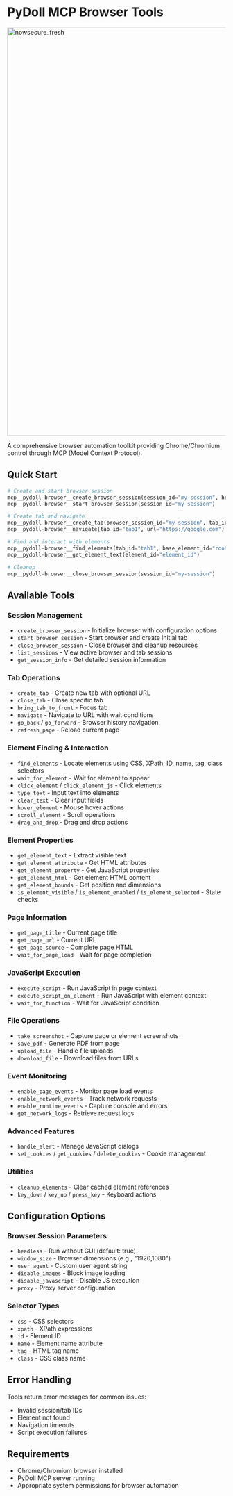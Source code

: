 # PyDoll MCP Browser Tools
<img width="1919" height="940" alt="nowsecure_fresh" src="https://github.com/user-attachments/assets/9248c0ac-8671-4097-b5cb-170c9c4c9ed5" />

A comprehensive browser automation toolkit providing Chrome/Chromium control through MCP (Model Context Protocol).

## Quick Start

```python
# Create and start browser session
mcp__pydoll-browser__create_browser_session(session_id="my-session", headless=True)
mcp__pydoll-browser__start_browser_session(session_id="my-session")

# Create tab and navigate
mcp__pydoll-browser__create_tab(browser_session_id="my-session", tab_id="tab1", url="https://example.com")
mcp__pydoll-browser__navigate(tab_id="tab1", url="https://google.com")

# Find and interact with elements
mcp__pydoll-browser__find_elements(tab_id="tab1", base_element_id="root", selector_type="css", selector_value="input")
mcp__pydoll-browser__get_element_text(element_id="element_id")

# Cleanup
mcp__pydoll-browser__close_browser_session(session_id="my-session")
```

## Available Tools

### Session Management
- `create_browser_session` - Initialize browser with configuration options
- `start_browser_session` - Start browser and create initial tab
- `close_browser_session` - Close browser and cleanup resources
- `list_sessions` - View active browser and tab sessions
- `get_session_info` - Get detailed session information

### Tab Operations
- `create_tab` - Create new tab with optional URL
- `close_tab` - Close specific tab
- `bring_tab_to_front` - Focus tab
- `navigate` - Navigate to URL with wait conditions
- `go_back` / `go_forward` - Browser history navigation
- `refresh_page` - Reload current page

### Element Finding & Interaction
- `find_elements` - Locate elements using CSS, XPath, ID, name, tag, class selectors
- `wait_for_element` - Wait for element to appear
- `click_element` / `click_element_js` - Click elements
- `type_text` - Input text into elements
- `clear_text` - Clear input fields
- `hover_element` - Mouse hover actions
- `scroll_element` - Scroll operations
- `drag_and_drop` - Drag and drop actions

### Element Properties
- `get_element_text` - Extract visible text
- `get_element_attribute` - Get HTML attributes
- `get_element_property` - Get JavaScript properties
- `get_element_html` - Get element HTML content
- `get_element_bounds` - Get position and dimensions
- `is_element_visible` / `is_element_enabled` / `is_element_selected` - State checks

### Page Information
- `get_page_title` - Current page title
- `get_page_url` - Current URL
- `get_page_source` - Complete page HTML
- `wait_for_page_load` - Wait for page completion

### JavaScript Execution
- `execute_script` - Run JavaScript in page context
- `execute_script_on_element` - Run JavaScript with element context
- `wait_for_function` - Wait for JavaScript condition

### File Operations
- `take_screenshot` - Capture page or element screenshots
- `save_pdf` - Generate PDF from page
- `upload_file` - Handle file uploads
- `download_file` - Download files from URLs

### Event Monitoring
- `enable_page_events` - Monitor page load events
- `enable_network_events` - Track network requests
- `enable_runtime_events` - Capture console and errors
- `get_network_logs` - Retrieve request logs

### Advanced Features
- `handle_alert` - Manage JavaScript dialogs
- `set_cookies` / `get_cookies` / `delete_cookies` - Cookie management

### Utilities
- `cleanup_elements` - Clear cached element references
- `key_down` / `key_up` / `press_key` - Keyboard actions

## Configuration Options

### Browser Session Parameters
- `headless` - Run without GUI (default: true)
- `window_size` - Browser dimensions (e.g., "1920,1080")
- `user_agent` - Custom user agent string
- `disable_images` - Block image loading
- `disable_javascript` - Disable JS execution
- `proxy` - Proxy server configuration

### Selector Types
- `css` - CSS selectors
- `xpath` - XPath expressions
- `id` - Element ID
- `name` - Element name attribute
- `tag` - HTML tag name
- `class` - CSS class name

## Error Handling

Tools return error messages for common issues:
- Invalid session/tab IDs
- Element not found
- Navigation timeouts
- Script execution failures

## Requirements

- Chrome/Chromium browser installed
- PyDoll MCP server running
- Appropriate system permissions for browser automation
